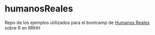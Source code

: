 # humanosReales
Repo de los ejemplos utilizados para el bootcamp de [Humanos Reales](https://www.humanosreales.com/) sobre R en RRHH
